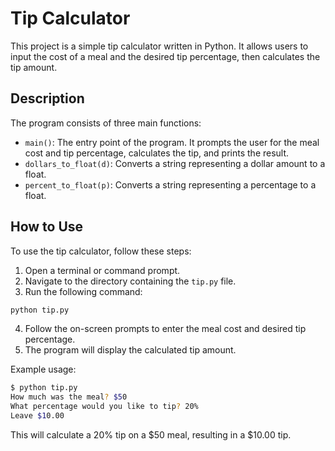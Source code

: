 
# Tip Calculator

This project is a simple tip calculator written in Python. It allows users to input the cost of a meal and the desired tip percentage, then calculates the tip amount.

## Description

The program consists of three main functions:

- `main()`: The entry point of the program. It prompts the user for the meal cost and tip percentage, calculates the tip, and prints the result.
- `dollars_to_float(d)`: Converts a string representing a dollar amount to a float.
- `percent_to_float(p)`: Converts a string representing a percentage to a float.

## How to Use

To use the tip calculator, follow these steps:

1. Open a terminal or command prompt.
2. Navigate to the directory containing the `tip.py` file.
3. Run the following command:

```sh
python tip.py
```

4. Follow the on-screen prompts to enter the meal cost and desired tip percentage.
5. The program will display the calculated tip amount.

Example usage:

```sh
$ python tip.py
How much was the meal? $50
What percentage would you like to tip? 20%
Leave $10.00
```

This will calculate a 20% tip on a $50 meal, resulting in a $10.00 tip.
